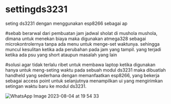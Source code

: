 # settingds3231
seting ds3231 dengan menggunakan esp8266 sebagai ap

#sebab
berarwal dari pembuatan jam jadwal sholat di mushola mushola, dimana untuk menekan biaya maka digunakan atmega328 
sebagai microkontrolernya tanpa ada menu untuk menge-set waktunya. sehingga muncul kesulitan ketika ada perubahan pada jam yang tampil.
yang terjadi ketika ada psu yang short ataupun masalah yang lain

#solusi
agar tidak terlalu ribet untuk membawa laptop ketika digunakan hanya untuk meng-seting waktu pada sebuah modul ds3231 maka dibuatlah
handheld yang sederhana dengan memanfaatkan esp8266, yang bekerja sebagai access point untuk selanjutnya menampilkan ui 
yang mengirimkan setingan waktu baru ke modul ds3231. 

![WhatsApp Image 2023-08-04 at 19 54 33](https://github.com/metra05/settingds3231/assets/57317176/127ea597-36df-4f78-9f4f-3c91fe502d19)
